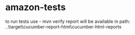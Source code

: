 # amazon-tests
to run tests use - mvn verify
report will be available in path: ..\target\cucumber-report-html\cucumber-html-reports
